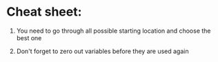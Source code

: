 # Cheat sheet:
1. You need to go through all possible starting location and choose the best one

2. Don't forget to zero out variables before they are used again
